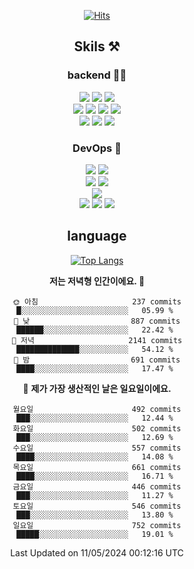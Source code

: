 <div align="center">

[![Hits](https://hits.seeyoufarm.com/api/count/incr/badge.svg?url=https%3A%2F%2Fgithub.com%2Fzxcv9203%2Fhit-counter&count_bg=%23FF7272&title_bg=%23324C2E&icon=codeigniter.svg&icon_color=%23DD5B5B&title=%EB%B0%A9%EB%AC%B8%EC%9E%90&edge_flat=false)](https://hits.seeyoufarm.com)
  
## Skils ⚒️
### backend 🧑‍💻
  
<img src="https://img.shields.io/badge/Java-FF6600?style=flat-square&logo=buymeacoffee&logoColor=white"/>
<img src="https://img.shields.io/badge/Go-0099FF?style=flat-square&logo=go&logoColor=white"/>
<img src="https://img.shields.io/badge/Kotlin-7F52FF?style=flat-square&logo=kotlin&logoColor=white"/>
  
  
<br />
  
<img src="https://img.shields.io/badge/Spring-339933?style=flat-square&logo=Spring&logoColor=white"/>
<img src="https://img.shields.io/badge/Spring Boot-339933?style=flat-square&logo=Spring Boot&logoColor=white"/>
<img src="https://img.shields.io/badge/Spring Security-339933?style=flat-square&logo=Spring Security&logoColor=white"/>
  
<img src="https://img.shields.io/badge/Spring Data JPA-339933?style=flat-square&logo=Hibernate&logoColor=white"/>

<br />
  
  <img src="https://img.shields.io/badge/mysql-0099FF?style=flat-square&logo=mysql&logoColor=white"/>
  <img src="https://img.shields.io/badge/mariadb-0099FF?style=flat-square&logo=mariadb&logoColor=white"/>
  <img src="https://img.shields.io/badge/mongoDB-47A248?style=flat-square&logo=mongodb&logoColor=white"/>
  
  
### DevOps 🚀
  
  <img src="https://img.shields.io/badge/docker-2496ED?style=flat-square&logo=docker&logoColor=white"/>
  <img src="https://img.shields.io/badge/kubernetes-326CE5?style=flat-square&logo=kubernetes&logoColor=white"/>
  
  <br />
  
  <img src="https://img.shields.io/badge/Github Actions-2088FF?style=flat-square&logo=githubactions&logoColor=white"/>
  <img src="https://img.shields.io/badge/Jenkins-D24939?style=flat-square&logo=jenkins&logoColor=white"/>
  
  
  <br />
  <img src="https://img.shields.io/badge/terraform-7B42BC?style=flat-square&logo=terraform&logoColor=white"/>
  
  <br />
  <img src="https://img.shields.io/badge/Amazon AWS-232F3E?style=flat-square&logo=Amazon AWS&logoColor=white"/>

  <img src="https://img.shields.io/badge/GCP-4285F4?style=flat-square&logo=googlecloud&logoColor=white"/>
  <img src="https://img.shields.io/badge/NCP-03C75A?style=flat-square&logo=naver&logoColor=white"/>
  
  
## language

[![Top Langs](https://github-readme-stats.vercel.app/api/top-langs/?username=zxcv9203&hide=html&exclude_repo=zxcv9203.github.io,golB&theme=grate-gatsby)](https://github.com/zxcv9203/github-readme-stats)
  
<!--START_SECTION:waka-->
**저는 저녁형 인간이에요. 🦉** 

```text
🌞 아침                     237 commits         █░░░░░░░░░░░░░░░░░░░░░░░░   05.99 % 
🌆 낮　                     887 commits         ██████░░░░░░░░░░░░░░░░░░░   22.42 % 
🌃 저녁                     2141 commits        ██████████████░░░░░░░░░░░   54.12 % 
🌙 밤　                     691 commits         ████░░░░░░░░░░░░░░░░░░░░░   17.47 % 
```
📅 **제가 가장 생산적인 날은 일요일이에요.** 

```text
월요일                      492 commits         ███░░░░░░░░░░░░░░░░░░░░░░   12.44 % 
화요일                      502 commits         ███░░░░░░░░░░░░░░░░░░░░░░   12.69 % 
수요일                      557 commits         ████░░░░░░░░░░░░░░░░░░░░░   14.08 % 
목요일                      661 commits         ████░░░░░░░░░░░░░░░░░░░░░   16.71 % 
금요일                      446 commits         ███░░░░░░░░░░░░░░░░░░░░░░   11.27 % 
토요일                      546 commits         ███░░░░░░░░░░░░░░░░░░░░░░   13.80 % 
일요일                      752 commits         █████░░░░░░░░░░░░░░░░░░░░   19.01 % 
```



 Last Updated on 11/05/2024 00:12:16 UTC
<!--END_SECTION:waka-->
  
</div>

